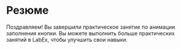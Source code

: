 # Резюме

Поздравляем! Вы завершили практическое занятие по анимации заполнения кнопки. Вы можете выполнить больше практических занятий в LabEx, чтобы улучшить свои навыки.
